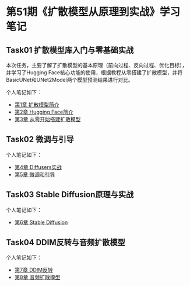# 第51期《扩散模型从原理到实战》学习笔记

## Task01 扩散模型库入门与零基础实战

本次任务，主要了解了扩散模型的基本原理（前向过程、反向过程、优化目标），并学习了Hugging Face核心功能的使用，根据教程从零搭建了扩散模型，并将BasicUNet和UNet2Model两个模型预测结果进行对比。

个人笔记如下： 
- [第1章 扩散模型简介](diffusion_models_learning51/ch01.md) 
- [第2章 Hugging Face简介](diffusion_models_learning51/ch02.md)
- [第3章 从零开始搭建扩散模型](diffusion_models_learning51/ch03/ch03.md)

## Task02 微调与引导

个人笔记如下：
- [第4章 Diffusers实战](diffusion_models_learning51/ch04.md) 
- [第5章 微调和引导](diffusion_models_learning51/ch05.md) 

## Task03 Stable Diffusion原理与实战

个人笔记如下：
- [第6章 Stable Diffusion](diffusion_models_learning51/ch06.md)

## Task04 DDIM反转与音频扩散模型

个人笔记如下：
- [第7章 DDIM反转](diffusion_models_learning51/ch07.md) 
- [第8章 音频扩散模型](diffusion_models_learning51/ch08.md) 